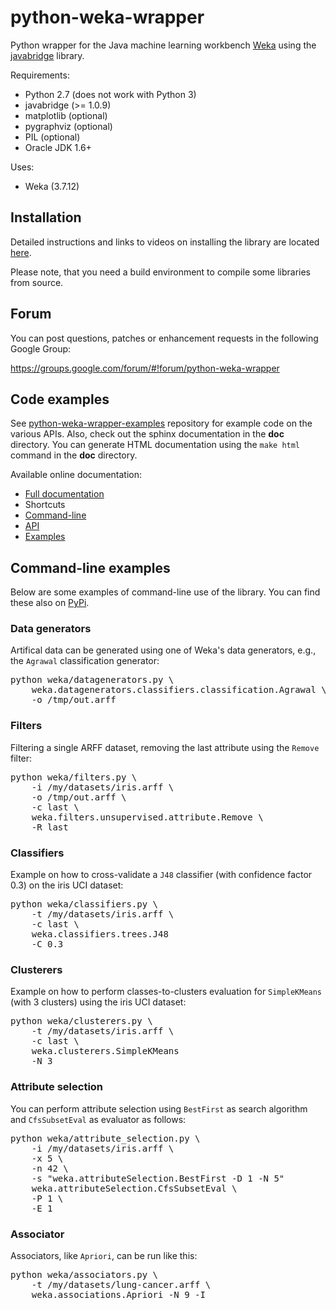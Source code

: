# python-weka-wrapper

Python wrapper for the Java machine learning workbench [Weka](http://www.cs.waikato.ac.nz/~ml/weka/)
using the [javabridge](https://pypi.python.org/pypi/javabridge) library.

Requirements:

* Python 2.7 (does not work with Python 3)
 * javabridge (>= 1.0.9)
 * matplotlib (optional)
 * pygraphviz (optional)
 * PIL (optional)
* Oracle JDK 1.6+

Uses:
* Weka (3.7.12)

## Installation

Detailed instructions and links to videos on installing the library are located
[here](http://pythonhosted.org/python-weka-wrapper/install.html).

Please note, that you need a build environment to compile some libraries from source.

## Forum

You can post questions, patches or enhancement requests in the following Google Group:

https://groups.google.com/forum/#!forum/python-weka-wrapper

## Code examples
See [python-weka-wrapper-examples](https://github.com/fracpete/python-weka-wrapper-examples)
repository for example code on the various APIs. Also, check out the sphinx
documentation in the **doc** directory. You can generate HTML documentation
using the `make html` command in the **doc** directory.

Available online documentation:
* [Full documentation](http://pythonhosted.org/python-weka-wrapper/)
* Shortcuts
 * [Command-line](http://pythonhosted.org/python-weka-wrapper/commandline.html)
 * [API](http://pythonhosted.org/python-weka-wrapper/api.html)
 * [Examples](http://pythonhosted.org/python-weka-wrapper/examples.html)

## Command-line examples

Below are some examples of command-line use of the library. You can find these also
on [PyPi](http://pythonhosted.org/python-weka-wrapper/commandline.html).

### Data generators

Artifical data can be generated using one of Weka's data generators, e.g., the `Agrawal` classification generator:

<pre>
python weka/datagenerators.py \
    weka.datagenerators.classifiers.classification.Agrawal \
    -o /tmp/out.arff
</pre>

### Filters

Filtering a single ARFF dataset, removing the last attribute using the `Remove` filter:

<pre>
python weka/filters.py \
    -i /my/datasets/iris.arff \
    -o /tmp/out.arff \
    -c last \
    weka.filters.unsupervised.attribute.Remove \
    -R last
</pre>

### Classifiers

Example on how to cross-validate a `J48` classifier (with confidence factor 0.3) on the iris UCI dataset:

<pre>
python weka/classifiers.py \
    -t /my/datasets/iris.arff \
    -c last \
    weka.classifiers.trees.J48
    -C 0.3
</pre>

### Clusterers

Example on how to perform classes-to-clusters evaluation for `SimpleKMeans` (with 3 clusters) using the iris UCI dataset:

<pre>
python weka/clusterers.py \
    -t /my/datasets/iris.arff \
    -c last \
    weka.clusterers.SimpleKMeans
    -N 3
</pre>

### Attribute selection

You can perform attribute selection using `BestFirst` as search algorithm and `CfsSubsetEval` as evaluator as follows:

<pre>
python weka/attribute_selection.py \
    -i /my/datasets/iris.arff \
    -x 5 \
    -n 42 \
    -s "weka.attributeSelection.BestFirst -D 1 -N 5"
    weka.attributeSelection.CfsSubsetEval \
    -P 1 \
    -E 1
</pre>

### Associator

Associators, like `Apriori`, can be run like this:

<pre>
python weka/associators.py \
    -t /my/datasets/lung-cancer.arff \
    weka.associations.Apriori -N 9 -I
</pre>
